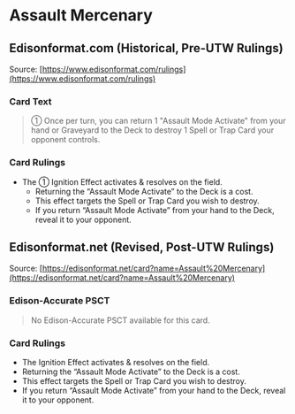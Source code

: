 # Assault Mercenary

## Edisonformat.com (Historical, Pre-UTW Rulings)

Source: [https://www.edisonformat.com/rulings](https://www.edisonformat.com/rulings)

### Card Text

> ① Once per turn, you can return 1 "Assault Mode Activate" from your hand or Graveyard to the Deck to destroy 1 Spell or Trap Card your opponent controls.

### Card Rulings

*   The ① Ignition Effect activates & resolves on the field.
    *   Returning the “Assault Mode Activate” to the Deck is a cost.
    *   This effect targets the Spell or Trap Card you wish to destroy.
    *   If you return “Assault Mode Activate” from your hand to the Deck, reveal it to your opponent.

## Edisonformat.net (Revised, Post-UTW Rulings)

Source: [https://edisonformat.net/card?name=Assault%20Mercenary](https://edisonformat.net/card?name=Assault%20Mercenary)

### Edison-Accurate PSCT

> No Edison-Accurate PSCT available for this card.

### Card Rulings

*   The Ignition Effect activates & resolves on the field.
*   Returning the “Assault Mode Activate” to the Deck is a cost.
*   This effect targets the Spell or Trap Card you wish to destroy.
*   If you return “Assault Mode Activate” from your hand to the Deck, reveal it to your opponent.
            
